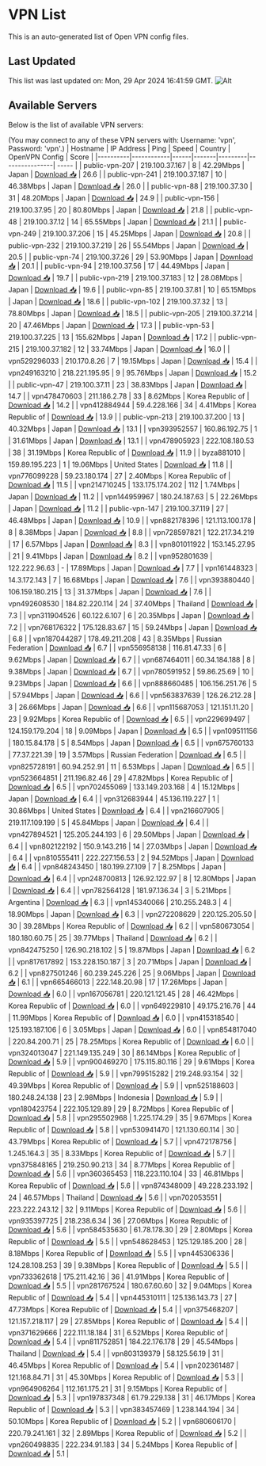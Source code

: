 # VPN List

This is an auto-generated list of Open VPN config files.

## Last Updated

This list was last updated on: Mon, 29 Apr 2024 16:41:59 GMT.
![Alt](https://repobeats.axiom.co/api/embed/186b98318ef1479477931607c1ad7d823f12451f.svg "Repobeats analytics image")

## Available Servers

Below is the list of available VPN servers:

(You may connect to any of these VPN servers with: Username: 'vpn', Password: 'vpn'.)
| Hostname | IP Address | Ping | Speed | Country | OpenVPN Config | Score |
|----------|------------|------|-------|---------|----------------| ----- |
| public-vpn-207 | 219.100.37.167 | 8 | 42.29Mbps | Japan | [Download 📥](./configs/server_0_JP.ovpn) | 26.6 |
| public-vpn-241 | 219.100.37.187 | 10 | 46.38Mbps | Japan | [Download 📥](./configs/server_1_JP.ovpn) | 26.0 |
| public-vpn-88 | 219.100.37.30 | 31 | 48.20Mbps | Japan | [Download 📥](./configs/server_2_JP.ovpn) | 24.9 |
| public-vpn-156 | 219.100.37.95 | 20 | 80.80Mbps | Japan | [Download 📥](./configs/server_3_JP.ovpn) | 21.8 |
| public-vpn-48 | 219.100.37.12 | 14 | 65.55Mbps | Japan | [Download 📥](./configs/server_4_JP.ovpn) | 21.1 |
| public-vpn-249 | 219.100.37.206 | 15 | 45.25Mbps | Japan | [Download 📥](./configs/server_5_JP.ovpn) | 20.8 |
| public-vpn-232 | 219.100.37.219 | 26 | 55.54Mbps | Japan | [Download 📥](./configs/server_6_JP.ovpn) | 20.5 |
| public-vpn-74 | 219.100.37.26 | 29 | 53.90Mbps | Japan | [Download 📥](./configs/server_7_JP.ovpn) | 20.1 |
| public-vpn-94 | 219.100.37.56 | 17 | 44.49Mbps | Japan | [Download 📥](./configs/server_8_JP.ovpn) | 19.7 |
| public-vpn-219 | 219.100.37.183 | 12 | 28.08Mbps | Japan | [Download 📥](./configs/server_9_JP.ovpn) | 19.6 |
| public-vpn-85 | 219.100.37.81 | 10 | 65.15Mbps | Japan | [Download 📥](./configs/server_10_JP.ovpn) | 18.6 |
| public-vpn-102 | 219.100.37.32 | 13 | 78.80Mbps | Japan | [Download 📥](./configs/server_11_JP.ovpn) | 18.5 |
| public-vpn-205 | 219.100.37.214 | 20 | 47.46Mbps | Japan | [Download 📥](./configs/server_12_JP.ovpn) | 17.3 |
| public-vpn-53 | 219.100.37.225 | 13 | 155.62Mbps | Japan | [Download 📥](./configs/server_13_JP.ovpn) | 17.2 |
| public-vpn-215 | 219.100.37.182 | 12 | 33.74Mbps | Japan | [Download 📥](./configs/server_14_JP.ovpn) | 16.0 |
| vpn529296033 | 210.170.8.26 | 7 | 19.15Mbps | Japan | [Download 📥](./configs/server_15_JP.ovpn) | 15.4 |
| vpn249163210 | 218.221.195.95 | 9 | 95.76Mbps | Japan | [Download 📥](./configs/server_16_JP.ovpn) | 15.2 |
| public-vpn-47 | 219.100.37.11 | 23 | 38.83Mbps | Japan | [Download 📥](./configs/server_17_JP.ovpn) | 14.7 |
| vpn478470603 | 211.186.2.78 | 33 | 8.62Mbps | Korea Republic of | [Download 📥](./configs/server_18_KR.ovpn) | 14.2 |
| vpn412884944 | 59.4.228.166 | 34 | 4.41Mbps | Korea Republic of | [Download 📥](./configs/server_19_KR.ovpn) | 13.9 |
| public-vpn-213 | 219.100.37.200 | 13 | 40.32Mbps | Japan | [Download 📥](./configs/server_20_JP.ovpn) | 13.1 |
| vpn393952557 | 160.86.192.75 | 1 | 31.61Mbps | Japan | [Download 📥](./configs/server_21_JP.ovpn) | 13.1 |
| vpn478905923 | 222.108.180.53 | 38 | 31.19Mbps | Korea Republic of | [Download 📥](./configs/server_22_KR.ovpn) | 11.9 |
| byza881010 | 159.89.195.223 | 1 | 19.06Mbps | United States | [Download 📥](./configs/server_23_US.ovpn) | 11.8 |
| vpn776099228 | 59.23.180.174 | 27 | 2.40Mbps | Korea Republic of | [Download 📥](./configs/server_24_KR.ovpn) | 11.5 |
| vpn214710245 | 133.175.174.202 | 112 | 1.74Mbps | Japan | [Download 📥](./configs/server_25_JP.ovpn) | 11.2 |
| vpn144959967 | 180.24.187.63 | 5 | 22.26Mbps | Japan | [Download 📥](./configs/server_26_JP.ovpn) | 11.2 |
| public-vpn-147 | 219.100.37.119 | 27 | 46.48Mbps | Japan | [Download 📥](./configs/server_27_JP.ovpn) | 10.9 |
| vpn882178396 | 121.113.100.178 | 8 | 8.38Mbps | Japan | [Download 📥](./configs/server_28_JP.ovpn) | 8.8 |
| vpn728597821 | 122.217.34.219 | 17 | 6.57Mbps | Japan | [Download 📥](./configs/server_29_JP.ovpn) | 8.3 |
| vpn801011922 | 153.145.27.95 | 21 | 9.41Mbps | Japan | [Download 📥](./configs/server_30_JP.ovpn) | 8.2 |
| vpn952801639 | 122.222.96.63 | - | 17.89Mbps | Japan | [Download 📥](./configs/server_31_JP.ovpn) | 7.7 |
| vpn161448323 | 14.3.172.143 | 7 | 16.68Mbps | Japan | [Download 📥](./configs/server_32_JP.ovpn) | 7.6 |
| vpn393880440 | 106.159.180.215 | 13 | 31.37Mbps | Japan | [Download 📥](./configs/server_33_JP.ovpn) | 7.6 |
| vpn492608530 | 184.82.220.114 | 24 | 37.40Mbps | Thailand | [Download 📥](./configs/server_34_TH.ovpn) | 7.3 |
| vpn311904526 | 60.122.6.107 | 6 | 20.35Mbps | Japan | [Download 📥](./configs/server_35_JP.ovpn) | 7.2 |
| vpn768176322 | 175.128.83.67 | 15 | 59.24Mbps | Japan | [Download 📥](./configs/server_36_JP.ovpn) | 6.8 |
| vpn187044287 | 178.49.211.208 | 43 | 8.35Mbps | Russian Federation | [Download 📥](./configs/server_37_RU.ovpn) | 6.7 |
| vpn556958138 | 116.81.47.33 | 6 | 9.62Mbps | Japan | [Download 📥](./configs/server_38_JP.ovpn) | 6.7 |
| vpn687464011 | 60.34.184.188 | 8 | 9.38Mbps | Japan | [Download 📥](./configs/server_39_JP.ovpn) | 6.7 |
| vpn780591952 | 59.86.25.69 | 10 | 9.23Mbps | Japan | [Download 📥](./configs/server_40_JP.ovpn) | 6.6 |
| vpn888660485 | 106.156.251.76 | 5 | 57.94Mbps | Japan | [Download 📥](./configs/server_41_JP.ovpn) | 6.6 |
| vpn563837639 | 126.26.212.28 | 3 | 26.66Mbps | Japan | [Download 📥](./configs/server_42_JP.ovpn) | 6.6 |
| vpn115687053 | 121.151.11.20 | 23 | 9.92Mbps | Korea Republic of | [Download 📥](./configs/server_43_KR.ovpn) | 6.5 |
| vpn229699497 | 124.159.179.204 | 18 | 9.09Mbps | Japan | [Download 📥](./configs/server_44_JP.ovpn) | 6.5 |
| vpn109511156 | 180.15.84.178 | 5 | 8.54Mbps | Japan | [Download 📥](./configs/server_45_JP.ovpn) | 6.5 |
| vpn675760133 | 77.37.221.39 | 19 | 3.57Mbps | Russian Federation | [Download 📥](./configs/server_46_RU.ovpn) | 6.5 |
| vpn825728191 | 60.94.252.91 | 11 | 6.53Mbps | Japan | [Download 📥](./configs/server_47_JP.ovpn) | 6.5 |
| vpn523664851 | 211.196.82.46 | 29 | 47.82Mbps | Korea Republic of | [Download 📥](./configs/server_48_KR.ovpn) | 6.5 |
| vpn702455069 | 133.149.203.168 | 4 | 15.12Mbps | Japan | [Download 📥](./configs/server_49_JP.ovpn) | 6.4 |
| vpn312683944 | 45.136.119.227 | 1 | 30.86Mbps | United States | [Download 📥](./configs/server_50_US.ovpn) | 6.4 |
| vpn216607905 | 219.117.109.199 | 5 | 45.84Mbps | Japan | [Download 📥](./configs/server_51_JP.ovpn) | 6.4 |
| vpn427894521 | 125.205.244.193 | 6 | 29.50Mbps | Japan | [Download 📥](./configs/server_52_JP.ovpn) | 6.4 |
| vpn802122192 | 150.9.143.216 | 14 | 27.03Mbps | Japan | [Download 📥](./configs/server_53_JP.ovpn) | 6.4 |
| vpn810555411 | 222.227.156.53 | 2 | 94.52Mbps | Japan | [Download 📥](./configs/server_54_JP.ovpn) | 6.4 |
| vpn848243450 | 180.199.27.109 | 7 | 8.25Mbps | Japan | [Download 📥](./configs/server_55_JP.ovpn) | 6.4 |
| vpn248700813 | 126.92.122.97 | 8 | 12.80Mbps | Japan | [Download 📥](./configs/server_56_JP.ovpn) | 6.4 |
| vpn782564128 | 181.97.136.34 | 3 | 5.21Mbps | Argentina | [Download 📥](./configs/server_57_AR.ovpn) | 6.3 |
| vpn145340066 | 210.255.248.3 | 4 | 18.90Mbps | Japan | [Download 📥](./configs/server_58_JP.ovpn) | 6.3 |
| vpn272208629 | 220.125.205.50 | 30 | 39.28Mbps | Korea Republic of | [Download 📥](./configs/server_59_KR.ovpn) | 6.2 |
| vpn580673054 | 180.180.60.75 | 25 | 39.77Mbps | Thailand | [Download 📥](./configs/server_60_TH.ovpn) | 6.2 |
| vpn842475250 | 126.90.218.102 | 5 | 19.87Mbps | Japan | [Download 📥](./configs/server_61_JP.ovpn) | 6.2 |
| vpn817617892 | 153.228.150.187 | 3 | 20.71Mbps | Japan | [Download 📥](./configs/server_62_JP.ovpn) | 6.2 |
| vpn827501246 | 60.239.245.226 | 25 | 9.06Mbps | Japan | [Download 📥](./configs/server_63_JP.ovpn) | 6.1 |
| vpn665466013 | 222.148.20.98 | 17 | 17.26Mbps | Japan | [Download 📥](./configs/server_64_JP.ovpn) | 6.0 |
| vpn167056781 | 220.121.121.45 | 28 | 46.42Mbps | Korea Republic of | [Download 📥](./configs/server_65_KR.ovpn) | 6.0 |
| vpn649229810 | 49.175.216.76 | 44 | 11.99Mbps | Korea Republic of | [Download 📥](./configs/server_66_KR.ovpn) | 6.0 |
| vpn415318540 | 125.193.187.106 | 6 | 3.05Mbps | Japan | [Download 📥](./configs/server_67_JP.ovpn) | 6.0 |
| vpn854817040 | 220.84.200.71 | 25 | 78.25Mbps | Korea Republic of | [Download 📥](./configs/server_68_KR.ovpn) | 6.0 |
| vpn324013047 | 221.149.135.249 | 30 | 86.14Mbps | Korea Republic of | [Download 📥](./configs/server_69_KR.ovpn) | 5.9 |
| vpn900469270 | 175.115.80.116 | 29 | 9.61Mbps | Korea Republic of | [Download 📥](./configs/server_70_KR.ovpn) | 5.9 |
| vpn799515282 | 219.248.93.154 | 32 | 49.39Mbps | Korea Republic of | [Download 📥](./configs/server_71_KR.ovpn) | 5.9 |
| vpn525188603 | 180.248.24.138 | 23 | 2.98Mbps | Indonesia | [Download 📥](./configs/server_72_ID.ovpn) | 5.9 |
| vpn180423754 | 222.105.129.89 | 29 | 8.72Mbps | Korea Republic of | [Download 📥](./configs/server_73_KR.ovpn) | 5.8 |
| vpn295502968 | 1.225.174.29 | 35 | 9.67Mbps | Korea Republic of | [Download 📥](./configs/server_74_KR.ovpn) | 5.8 |
| vpn530941470 | 121.130.60.114 | 30 | 43.79Mbps | Korea Republic of | [Download 📥](./configs/server_75_KR.ovpn) | 5.7 |
| vpn472178756 | 1.245.164.3 | 35 | 8.33Mbps | Korea Republic of | [Download 📥](./configs/server_76_KR.ovpn) | 5.7 |
| vpn375848165 | 219.250.90.213 | 34 | 8.77Mbps | Korea Republic of | [Download 📥](./configs/server_77_KR.ovpn) | 5.6 |
| vpn360365453 | 118.223.110.104 | 33 | 46.81Mbps | Korea Republic of | [Download 📥](./configs/server_78_KR.ovpn) | 5.6 |
| vpn874348009 | 49.228.233.192 | 24 | 46.57Mbps | Thailand | [Download 📥](./configs/server_79_TH.ovpn) | 5.6 |
| vpn702053551 | 223.222.243.12 | 32 | 9.11Mbps | Korea Republic of | [Download 📥](./configs/server_80_KR.ovpn) | 5.6 |
| vpn935397725 | 218.238.6.34 | 36 | 27.06Mbps | Korea Republic of | [Download 📥](./configs/server_81_KR.ovpn) | 5.6 |
| vpn584535630 | 61.78.178.30 | 29 | 2.80Mbps | Korea Republic of | [Download 📥](./configs/server_82_KR.ovpn) | 5.5 |
| vpn548628453 | 125.129.185.200 | 28 | 8.18Mbps | Korea Republic of | [Download 📥](./configs/server_83_KR.ovpn) | 5.5 |
| vpn445306336 | 124.28.108.253 | 39 | 9.38Mbps | Korea Republic of | [Download 📥](./configs/server_84_KR.ovpn) | 5.5 |
| vpn733362618 | 175.211.42.16 | 36 | 41.91Mbps | Korea Republic of | [Download 📥](./configs/server_85_KR.ovpn) | 5.5 |
| vpn281767524 | 180.67.60.60 | 32 | 9.04Mbps | Korea Republic of | [Download 📥](./configs/server_86_KR.ovpn) | 5.4 |
| vpn445310111 | 125.136.143.73 | 27 | 47.73Mbps | Korea Republic of | [Download 📥](./configs/server_87_KR.ovpn) | 5.4 |
| vpn375468207 | 121.157.218.117 | 29 | 27.85Mbps | Korea Republic of | [Download 📥](./configs/server_88_KR.ovpn) | 5.4 |
| vpn371629666 | 222.111.18.184 | 31 | 6.52Mbps | Korea Republic of | [Download 📥](./configs/server_89_KR.ovpn) | 5.4 |
| vpn811752851 | 184.22.176.178 | 29 | 45.54Mbps | Thailand | [Download 📥](./configs/server_90_TH.ovpn) | 5.4 |
| vpn803139379 | 58.125.56.19 | 31 | 46.45Mbps | Korea Republic of | [Download 📥](./configs/server_91_KR.ovpn) | 5.4 |
| vpn202361487 | 121.168.84.71 | 31 | 45.30Mbps | Korea Republic of | [Download 📥](./configs/server_92_KR.ovpn) | 5.3 |
| vpn964906264 | 112.161.175.21 | 31 | 9.15Mbps | Korea Republic of | [Download 📥](./configs/server_93_KR.ovpn) | 5.3 |
| vpn197837348 | 61.79.229.138 | 31 | 46.17Mbps | Korea Republic of | [Download 📥](./configs/server_94_KR.ovpn) | 5.3 |
| vpn383457469 | 1.238.144.194 | 34 | 50.10Mbps | Korea Republic of | [Download 📥](./configs/server_95_KR.ovpn) | 5.2 |
| vpn680606170 | 220.79.241.161 | 32 | 2.89Mbps | Korea Republic of | [Download 📥](./configs/server_96_KR.ovpn) | 5.2 |
| vpn260498835 | 222.234.91.183 | 34 | 5.24Mbps | Korea Republic of | [Download 📥](./configs/server_97_KR.ovpn) | 5.1 |
